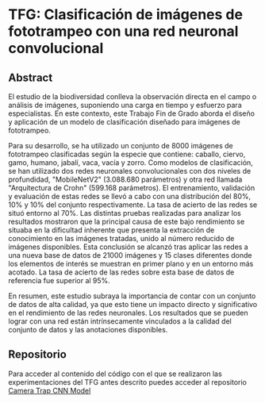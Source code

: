 # TFG: Clasificación de imágenes de fototrampeo con una red neuronal convolucional

## Abstract

El estudio de la biodiversidad conlleva la observación directa en el campo o análisis de imágenes, suponiendo una carga en tiempo y esfuerzo para especialistas. En este contexto, este Trabajo Fin de Grado aborda el diseño y aplicación de un modelo de clasificación diseñado para imágenes de fototrampeo.

Para su desarrollo, se ha utilizado un conjunto de 8000 imágenes de fototrampeo clasificadas según la especie que contiene: caballo, ciervo, gamo, humano, jabalí, vaca, vacía y zorro. Como modelos de clasificación, se han utilizado dos redes neuronales convolucionales con dos niveles de profundidad, "MobileNetV2" (3.088.680 parámetros) y otra red llamada "Arquitectura de Crohn" (599.168 parámetros). El entrenamiento, validación y evaluación de estas redes se llevó a cabo con una distribución del 80%, 10% y 10% del conjunto respectivamente. La tasa de acierto de las redes se situó entorno al 70%. Las distintas pruebas realizadas para analizar los resultados mostraron que la principal causa de este bajo rendimiento se situaba en la dificultad inherente que presenta la extracción de conocimiento en las imágenes tratadas, unido al número reducido de imágenes disponibles. Esta conclusión se alcanzó tras aplicar las redes a una nueva base de datos de 21000 imágenes y 15 clases diferentes donde los elementos de interés se muestran en primer plano y en un entorno más acotado. La tasa de acierto de las redes sobre esta base de datos de referencia fue superior al 95%.

En resumen, este estudio subraya la importancia de contar con un conjunto de datos de alta calidad, ya que esto tiene un impacto directo y significativo en el rendimiento de las redes neuronales. Los resultados que se pueden lograr con una red están intrínsecamente vinculados a la calidad del conjunto de datos y las anotaciones disponibles.

## Repositorio

Para acceder al contenido del código con el que se realizaron las experimentaciones del TFG antes descrito puedes acceder al repositorio [Camera Trap CNN Model](https://github.com/GrunCrow/Camera_Trap_CNN_Model)

